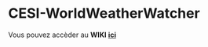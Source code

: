 # CESI-WorldWeatherWatcher
Vous pouvez accèder au **WIKI** [**ici**](https://github.com/nivcoo/CESI-WorldWeatherWatcher/wiki)
